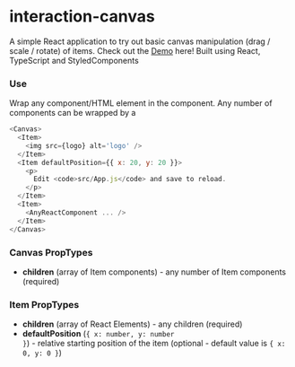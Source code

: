 # interaction-canvas

A simple React application to try out basic canvas manipulation (drag / scale / rotate) of items. Check out the [Demo](https://RowanCarmichael.github.io/interaction-canvas/) here!
Built using React, TypeScript and StyledComponents

### Use

Wrap any component/HTML element in the <code><Item></code> component. Any number of <code><Item></code> components can be wrapped by a <code><Canvas></code>

```js
<Canvas>
  <Item>
    <img src={logo} alt='logo' />
  </Item>
  <Item defaultPosition={{ x: 20, y: 20 }}>
    <p>
      Edit <code>src/App.js</code> and save to reload.
    </p>
  </Item>
  <Item>
    <AnyReactComponent ... />
  </Item>
</Canvas>
```

### Canvas PropTypes

- **children** (array of Item components) - any number of Item components (required)

### Item PropTypes

- **children** (array of React Elements) - any children (required)
- **defaultPosition** (<code>{ x: number, y: number }</code>) - relative starting position of the item (optional - default value is <code>{ x: 0, y: 0 }</code>)
